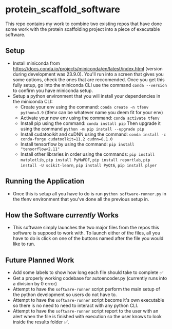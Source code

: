 # protein_scaffold_software
This repo contains my work to combine two existing repos that have done some work with the protein scaffolding project into a piece of executable software.

## Setup
* Install miniconda from https://docs.conda.io/projects/miniconda/en/latest/index.html (version during development was 23.9.0). You'll run into a screen that gives you some options, check the ones that are reccomended. Once you get this fully setup, go into the miniconda CLI use the command ```conda --version``` to confirm you have miniconda setup.
* Setup a python environment that you will install your dependencies in the miniconda CLI:
  - Create your env using the command: ```conda create -n tfenv python=3.9``` (tfenv can be whatever name you deem fit for your env)
  - Activate your new env using the command: ```conda activate tfenv```
  - Install pip using the command: ```conda install pip``` Then upgrade it using the command ```python -m pip install --upgrade pip```
  - Install cudatoolkit and cuDNN using the command: ```conda install -c conda-forge cudatoolkit=11.2 cudnn=8.1.0```
  - Install tensorflow by using the command: ```pip install "tensorflow<2.11"```
  - Install other libraries in order using the commands: ```pip install matplotlib```, ```pip install PyMuPDF```, ```pip install reportlab```, ```pip install -U scikit-learn```, ```pip install PyQt6```, ```pip install plyer```

## Running the Application
* Once this is setup all you have to do is run ```python software-runner.py``` in the tfenv environment that you've done all the previous setup in.

## How the Software *currently* Works
* This software simply launches the two major files from the repos this software is suppoed to work with. To launch either of the files, all you have to do is click on one of the buttons named after the file you would like to run.

## Future Planned Work
* Add some labels to show how long each file should take to complete ✅
* Get a properly working codebase for autoencoder.py (currently runs into a division by 0 error)
* Attempt to have the ```software-runner``` script perform the main setup of the python development so users do not have to.
* Attempt to have the ```software-runner``` script become it's own executable so there is no need to need to interact with any python CLI.
* Attempt to have the ```software-runner``` script report to the user with an alert when the file is finished with execution so the user knows to look inside the results folder ✅. 
